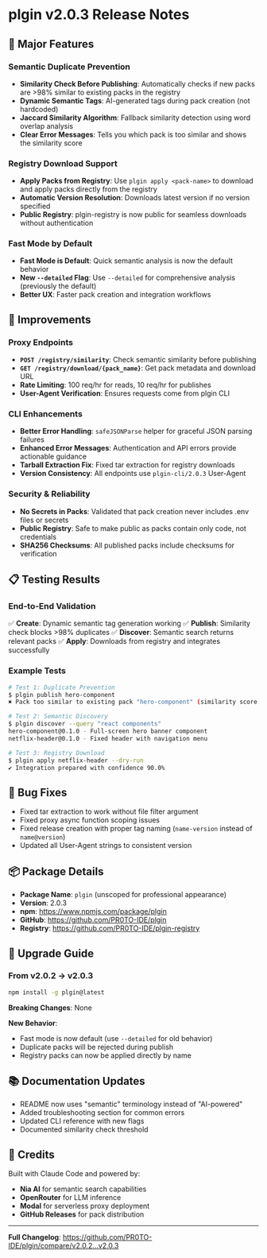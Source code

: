 # plgin v2.0.3 Release Notes

## 🎉 Major Features

### Semantic Duplicate Prevention
- **Similarity Check Before Publishing**: Automatically checks if new packs are >98% similar to existing packs in the registry
- **Dynamic Semantic Tags**: AI-generated tags during pack creation (not hardcoded)
- **Jaccard Similarity Algorithm**: Fallback similarity detection using word overlap analysis
- **Clear Error Messages**: Tells you which pack is too similar and shows the similarity score

### Registry Download Support
- **Apply Packs from Registry**: Use `plgin apply <pack-name>` to download and apply packs directly from the registry
- **Automatic Version Resolution**: Downloads latest version if no version specified
- **Public Registry**: plgin-registry is now public for seamless downloads without authentication

### Fast Mode by Default
- **Fast Mode is Default**: Quick semantic analysis is now the default behavior
- **New `--detailed` Flag**: Use `--detailed` for comprehensive analysis (previously the default)
- **Better UX**: Faster pack creation and integration workflows

## 🔧 Improvements

### Proxy Endpoints
- **`POST /registry/similarity`**: Check semantic similarity before publishing
- **`GET /registry/download/{pack_name}`**: Get pack metadata and download URL
- **Rate Limiting**: 100 req/hr for reads, 10 req/hr for publishes
- **User-Agent Verification**: Ensures requests come from plgin CLI

### CLI Enhancements
- **Better Error Handling**: `safeJSONParse` helper for graceful JSON parsing failures
- **Enhanced Error Messages**: Authentication and API errors provide actionable guidance
- **Tarball Extraction Fix**: Fixed tar extraction for registry downloads
- **Version Consistency**: All endpoints use `plgin-cli/2.0.3` User-Agent

### Security & Reliability
- **No Secrets in Packs**: Validated that pack creation never includes .env files or secrets
- **Public Registry**: Safe to make public as packs contain only code, not credentials
- **SHA256 Checksums**: All published packs include checksums for verification

## 📋 Testing Results

### End-to-End Validation
✅ **Create**: Dynamic semantic tag generation working
✅ **Publish**: Similarity check blocks >98% duplicates
✅ **Discover**: Semantic search returns relevant packs
✅ **Apply**: Downloads from registry and integrates successfully

### Example Tests
```bash
# Test 1: Duplicate Prevention
$ plgin publish hero-component
✖ Pack too similar to existing pack "hero-component" (similarity score: 1.000)

# Test 2: Semantic Discovery
$ plgin discover --query "react components"
hero-component@0.1.0 - Full-screen hero banner component
netflix-header@0.1.0 - Fixed header with navigation menu

# Test 3: Registry Download
$ plgin apply netflix-header --dry-run
✔ Integration prepared with confidence 90.0%
```

## 🐛 Bug Fixes
- Fixed tar extraction to work without file filter argument
- Fixed proxy async function scoping issues
- Fixed release creation with proper tag naming (`name-version` instead of `name@version`)
- Updated all User-Agent strings to consistent version

## 📦 Package Details
- **Package Name**: `plgin` (unscoped for professional appearance)
- **Version**: 2.0.3
- **npm**: https://www.npmjs.com/package/plgin
- **GitHub**: https://github.com/PR0TO-IDE/plgin
- **Registry**: https://github.com/PR0TO-IDE/plgin-registry

## 🚀 Upgrade Guide

### From v2.0.2 → v2.0.3
```bash
npm install -g plgin@latest
```

**Breaking Changes**: None

**New Behavior**:
- Fast mode is now default (use `--detailed` for old behavior)
- Duplicate packs will be rejected during publish
- Registry packs can now be applied directly by name

## 📚 Documentation Updates
- README now uses "semantic" terminology instead of "AI-powered"
- Added troubleshooting section for common errors
- Updated CLI reference with new flags
- Documented similarity check threshold

## 🙏 Credits
Built with Claude Code and powered by:
- **Nia AI** for semantic search capabilities
- **OpenRouter** for LLM inference
- **Modal** for serverless proxy deployment
- **GitHub Releases** for pack distribution

---

**Full Changelog**: https://github.com/PR0TO-IDE/plgin/compare/v2.0.2...v2.0.3
